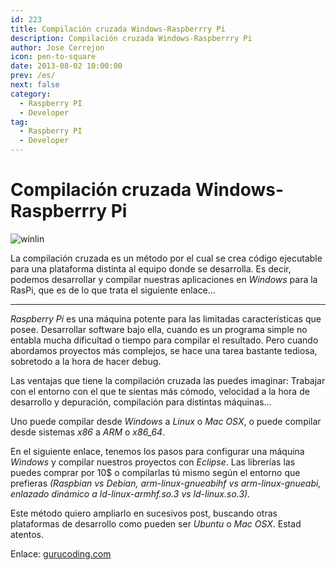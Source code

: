 ```yaml
---
id: 223
title: Compilación cruzada Windows-Raspberrry Pi
description: Compilación cruzada Windows-Raspberrry Pi
author: Jose Cerrejon
icon: pen-to-square
date: 2013-08-02 10:00:00
prev: /es/
next: false
category:
  - Raspberry PI
  - Developer
tag:
  - Raspberry PI
  - Developer
---
```


# Compilación cruzada Windows-Raspberrry Pi

![winlin](/images/winlin.jpg)

La compilación cruzada es un método por el cual se crea código ejecutable para una plataforma distinta al equipo donde se desarrolla. Es decir, podemos desarrollar y compilar nuestras aplicaciones en *Windows* para la RasPi, que es de lo que trata el siguiente enlace...

- - -
*Raspberry Pi* es una máquina potente para las limitadas características que posee. Desarrollar software bajo ella, cuando es un programa simple no entabla mucha dificultad o tiempo para compilar el resultado. Pero cuando abordamos proyectos más complejos, se hace una tarea bastante tediosa, sobretodo a la hora de hacer debug.

Las ventajas que tiene la compilación cruzada las puedes imaginar: Trabajar con el entorno con el que te sientas más cómodo, velocidad a la hora de desarrollo y depuración, compilación para distintas máquinas...

Uno puede compilar desde *Windows* a *Linux* o *Mac OSX*, o puede compilar desde sistemas *x86* a *ARM* o *x86_64*.

En el siguiente enlace, tenemos los pasos para configurar una máquina *Windows* y compilar nuestros proyectos con *Eclipse*. Las librerías las puedes comprar por 10$ o compilarlas tú mismo según el entorno que prefieras *(Raspbian vs Debian, arm-linux-gnueabihf vs arm-linux-gnueabi, enlazado dinámico a ld-linux-armhf.so.3 vs ld-linux.so.3).*

Este método quiero ampliarlo en sucesivos post, buscando otras plataformas de desarrollo como pueden ser *Ubuntu* o *Mac OSX*. Estad atentos.

Enlace: [gurucoding.com](http://www.gurucoding.com/en/rpi_cross_compiler/index.php)